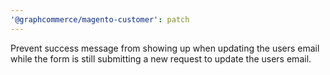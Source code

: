 ```yaml
---
'@graphcommerce/magento-customer': patch
---
```


Prevent success message from showing up when updating the users email while the form is still submitting a new request to update the users email.
